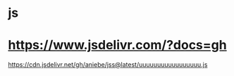 # js
# https://www.jsdelivr.com/?docs=gh
https://cdn.jsdelivr.net/gh/aniebe/jss@latest/uuuuuuuuuuuuuuuuu.js
